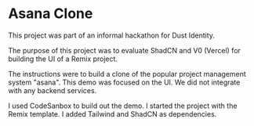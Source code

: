 # Asana Clone

This project was part of an informal hackathon for Dust Identity.

The purpose of this project was to evaluate ShadCN and V0 (Vercel) for building the UI of a Remix project.

The instructions were to build a clone of the popular project management system "asana". This demo was focused on the UI. We did not integrate with any backend services.

I used CodeSanbox to build out the demo. I started the project with the Remix template. I added Tailwind and ShadCN as dependencies.
